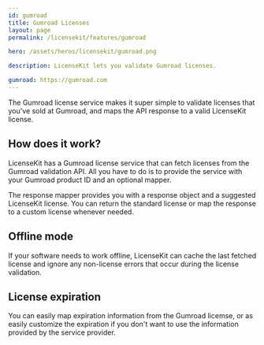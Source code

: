 ```yaml
---
id: gumroad
title: Gumroad Licenses
layout: page
permalink: /licensekit/features/gumroad

hero: /assets/heros/licensekit/gumroad.png

description: LicenseKit lets you validate Gumroad licenses.

gumroad: https://gumroad.com
---
```


The Gumroad license service makes it super simple to validate licenses that you've sold at Gumroad, and maps the API response to a valid LicenseKit license.


## How does it work?

LicenseKit has a Gumroad license service that can fetch licenses from the Gumroad validation API. All you have to do is to provide the service with your Gumroad product ID and an optional mapper.

The response mapper provides you with a response object and a suggested LicenseKit license. You can return the standard license or map the response to a custom license whenever needed.


## Offline mode

If your software needs to work offline, LicenseKit can cache the last fetched license and ignore any non-license errors that occur during the license validation.


## License expiration

You can easily map expiration information from the Gumroad licemse, or as easily customize the expiration if you don't want to use the information provided by the service provider.